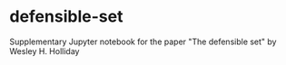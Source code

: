 # defensible-set
Supplementary Jupyter notebook for the paper "The defensible set" by Wesley H. Holliday
